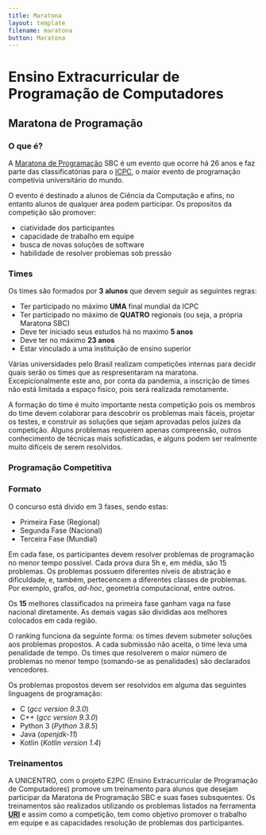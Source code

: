 ```yaml
---
title: Maratona
layout: template
filename: maratona
button: Maratona
---
```


# Ensino Extracurricular de Programação de Computadores
## Maratona de Programação

### O que é?
A [Maratona de Programação](http://maratona.sbc.org.br/) SBC é um evento que ocorre há 26 anos e faz parte das classificatórias para o [ICPC](https://icpc.global/), o maior evento de programação competivia universitário do mundo.

O evento é destinado a alunos de Ciência da Computação e afins, no entanto alunos de qualquer área podem participar. Os propositos da competição são promover:
- ciatividade dos participantes
- capacidade de trabalho em equipe
- busca de novas soluções de software
- habilidade de resolver problemas sob pressão

### Times
Os times são formados por **3 alunos** que devem seguir as seguintes regras:
- Ter participado no máximo **UMA** final mundial da ICPC
- Ter participado no máximo de **QUATRO** regionais (ou seja, a própria Maratona SBC)
- Deve ter iniciado seus estudos há no maximo **5 anos**
- Deve ter no máximo **23 anos**
- Estar vinculado a uma instituição de ensino superior


Várias universidades pelo Brasil realizam competições internas para decidir quais serão os times que as respresentaram na maratona. Excepicionalmente este ano, por conta da pandemia, a inscrição de times não está limitada a espaço fisíco, pois será realizada remotamente.

A formação do time é muito importante nesta competição pois os membros do time devem colaborar para descobrir os problemas mais fáceis, projetar os testes, e construir as soluções que sejam aprovadas pelos juízes da competição. Alguns problemas requerem apenas compreensão, outros conhecimento de técnicas mais sofisticadas, e alguns podem ser realmente muito difíceis de serem resolvidos.

### Programação Competitiva

### Formato
O concurso está divido em 3 fases, sendo estas:
- Primeira Fase (Regional)
- Segunda Fase (Nacional)
- Terceira Fase (Mundial)

Em cada fase, os participantes devem resolver problemas de programação no menor tempo possível. Cada prova dura 5h e, em média, são 15 problemas. Os problemas possuem diferentes níveis de abstração e dificuldade, e, também, pertecencem a diferentes classes de problemas. Por exemplo, grafos, _ad-hoc_, geometria computacional, entre outros.

Os **15** melhores classificados na primeira fase ganham vaga na fase nacional diretamente. As demais vagas são divididas aos melhores colocados em cada região.

O ranking funciona da seguinte forma: os times devem submeter soluções aos problemas propostos. A cada submissão não aceita, o time leva uma penalidade de tempo. Os times que resolverem o maior número de problemas no menor tempo (somando-se as penalidades) são declarados vencedores.

Os problemas propostos devem ser resolvidos em alguma das seguintes linguagens de programação:
- C (_gcc version 9.3.0_)
- C++ (_gcc version 9.3.0_)
- Python 3 (_Python 3.8.5_)
- Java (_openjdk-11_)
- Kotlin (_Kotlin version 1.4_)

### Treinamentos

A UNICENTRO, com o projeto E2PC (Ensino Extracurricular de Programação de Computadores) promove um treinamento para alunos que desejam participar da Maratona de Programação SBC e suas fases subsquentes. 
Os treinamentos são realizados utilizando os problemas listados na ferramenta [**URI**](https://urionlinejudge.com.br/) e assim como a competição, tem como objetivo promover o trabalho em equipe e as capacidades resolução de problemas dos participantes.

